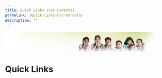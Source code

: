 ```yaml
---
title: Quick Links (For Parents)
permalink: /Quick-Links-For-Parents/
description: ""
---
```

![](/images/Banner.jpg)

Quick Links
===========